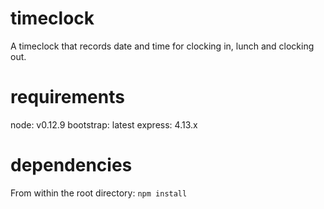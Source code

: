 # timeclock
A timeclock that records date and time for clocking in, lunch and clocking out.

# requirements
node: v0.12.9
bootstrap: latest
express: 4.13.x

# dependencies
From within the root directory:
`npm install `

